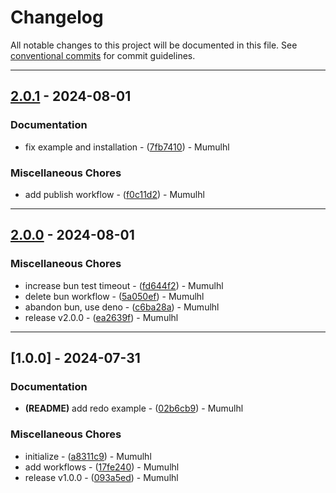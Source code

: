 # Changelog

All notable changes to this project will be documented in this file. See [conventional commits](https://www.conventionalcommits.org/) for commit guidelines.

---
## [2.0.1](https://github.com/mumu-lhl/duckduckgo-ai-chat/compare/v2.0.0..v2.0.1) - 2024-08-01

### Documentation

- fix example and installation - ([7fb7410](https://github.com/mumu-lhl/duckduckgo-ai-chat/commit/7fb741067e192f89f1cccccda3c91394741557d2)) - Mumulhl

### Miscellaneous Chores

- add publish workflow - ([f0c11d2](https://github.com/mumu-lhl/duckduckgo-ai-chat/commit/f0c11d23db5d46bc3086ca46a7ab2833068b6eb5)) - Mumulhl

---
## [2.0.0](https://github.com/mumu-lhl/duckduckgo-ai-chat/compare/v1.0.0..v2.0.0) - 2024-08-01

### Miscellaneous Chores

- increase bun test timeout - ([fd644f2](https://github.com/mumu-lhl/duckduckgo-ai-chat/commit/fd644f258981bde811633531330ddb244f813cbe)) - Mumulhl
- delete bun workflow - ([5a050ef](https://github.com/mumu-lhl/duckduckgo-ai-chat/commit/5a050effcc2afe84cf3c246cfef26e75ce1acf5e)) - Mumulhl
- abandon bun, use deno - ([c6ba28a](https://github.com/mumu-lhl/duckduckgo-ai-chat/commit/c6ba28a2ffc7e44e084d334a188a9ebf94368884)) - Mumulhl
- release v2.0.0 - ([ea2639f](https://github.com/mumu-lhl/duckduckgo-ai-chat/commit/ea2639fdbe39f178e8153951fd2da773904d343f)) - Mumulhl

---
## [1.0.0] - 2024-07-31

### Documentation

- **(README)** add redo example - ([02b6cb9](https://github.com/mumu-lhl/duckduckgo-ai-chat/commit/02b6cb9cb3a8adc06f54c97b9361a9bb88cf97e8)) - Mumulhl

### Miscellaneous Chores

- initialize - ([a8311c9](https://github.com/mumu-lhl/duckduckgo-ai-chat/commit/a8311c9dc3c32e0b3b51301503de847dddbd5013)) - Mumulhl
- add workflows - ([17fe240](https://github.com/mumu-lhl/duckduckgo-ai-chat/commit/17fe240cb5c44156572f0b79641a6e00e1be6f42)) - Mumulhl
- release v1.0.0 - ([093a5ed](https://github.com/mumu-lhl/duckduckgo-ai-chat/commit/093a5ed06f77ff7476fe26ccbc4221472bc3c565)) - Mumulhl

<!-- generated by git-cliff -->
